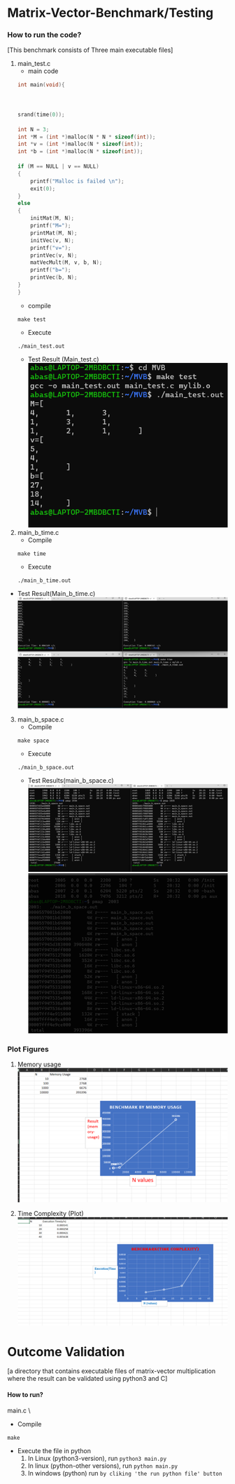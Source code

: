 # Matrix-Vector-Benchmark/Testing

### How to run the code?

[This benchmark consists of Three main executable files]

 1. main_test.c
    * main code
    ```C
    int main(void){



    srand(time(0));

    int N = 3;
    int *M = (int *)malloc(N * N * sizeof(int));
    int *v = (int *)malloc(N * sizeof(int));
    int *b = (int *)malloc(N * sizeof(int));

    if (M == NULL | v == NULL)
    {
        printf("Malloc is failed \n");
        exit(0);
    }
    else
    {
        initMat(M, N);
        printf("M=");
        printMat(M, N);
        initVec(v, N);
        printf("v=");
        printVec(v, N);
        matVecMult(M, v, b, N);
        printf("b=");
        printVec(b, N);
    }
    }
    ```
     * compile
     ```
     make test
     ```
     * Execute
    ```
    ./main_test.out
    ```
    * Test Result (Main_test.c)
    ![Alt text](tests%20results/main_test.png)
 2. main_b_time.c
    * Compile
    ```
    make time
    ```
    * Execute
     ```
     ./main_b_time.out
     ```
   * Test Result(Main_b_time.c)
    ![Alt text](tests%20results/Benchmark%20by%20time.png)
3. main_b_space.c
    * Compile
    ```
    make space
    ```
    * Execute
    ```
    ./main_b_space.out
    ```
    * Test Results(main_b_space.c)
     ![Alt text](tests%20results/benchmark-memory-usage.png)
     ![Alt text](tests%20results/N(10k)%20space%20usage.png)
     


### Plot Figures
1. Memory usage
    ![Alt text](tests%20results/plot(memory-usage).png)

2. Time Complexity (Plot)
     ![Alt text](tests%20results/Plot(time).png)


# Outcome Validation
[a directory that contains executable files of matrix-vector multiplication where the result can be validated using python3 and C]
   #### How to run?
main.c \
   * Compile
    
```
make
```
   * Execute the file in python
      1. In Linux (python3-version), run  ```python3 main.py```
      2. In linux (python-other versions), run ```python main.py```
      3. In windows (python) run ```by cliking 'the run python file' button```
      

      
  
  
